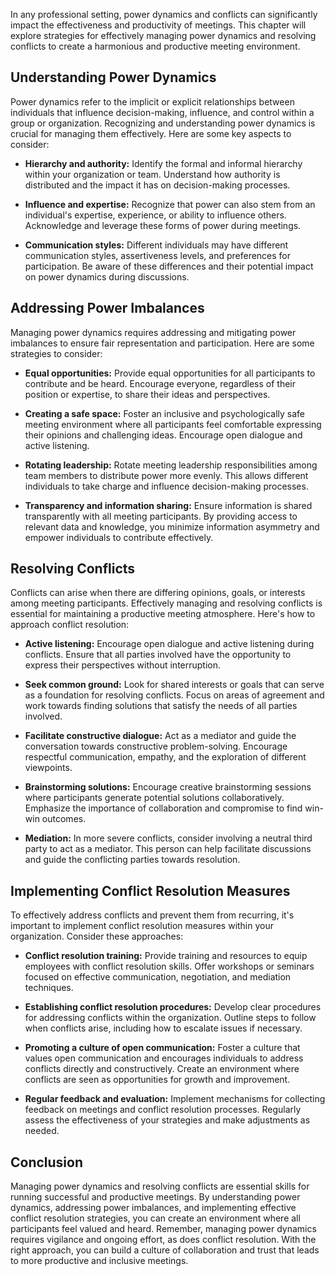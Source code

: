 
In any professional setting, power dynamics and conflicts can significantly impact the effectiveness and productivity of meetings. This chapter will explore strategies for effectively managing power dynamics and resolving conflicts to create a harmonious and productive meeting environment.

Understanding Power Dynamics
----------------------------

Power dynamics refer to the implicit or explicit relationships between individuals that influence decision-making, influence, and control within a group or organization. Recognizing and understanding power dynamics is crucial for managing them effectively. Here are some key aspects to consider:

* **Hierarchy and authority:** Identify the formal and informal hierarchy within your organization or team. Understand how authority is distributed and the impact it has on decision-making processes.

* **Influence and expertise:** Recognize that power can also stem from an individual's expertise, experience, or ability to influence others. Acknowledge and leverage these forms of power during meetings.

* **Communication styles:** Different individuals may have different communication styles, assertiveness levels, and preferences for participation. Be aware of these differences and their potential impact on power dynamics during discussions.

Addressing Power Imbalances
---------------------------

Managing power dynamics requires addressing and mitigating power imbalances to ensure fair representation and participation. Here are some strategies to consider:

* **Equal opportunities:** Provide equal opportunities for all participants to contribute and be heard. Encourage everyone, regardless of their position or expertise, to share their ideas and perspectives.

* **Creating a safe space:** Foster an inclusive and psychologically safe meeting environment where all participants feel comfortable expressing their opinions and challenging ideas. Encourage open dialogue and active listening.

* **Rotating leadership:** Rotate meeting leadership responsibilities among team members to distribute power more evenly. This allows different individuals to take charge and influence decision-making processes.

* **Transparency and information sharing:** Ensure information is shared transparently with all meeting participants. By providing access to relevant data and knowledge, you minimize information asymmetry and empower individuals to contribute effectively.

Resolving Conflicts
-------------------

Conflicts can arise when there are differing opinions, goals, or interests among meeting participants. Effectively managing and resolving conflicts is essential for maintaining a productive meeting atmosphere. Here's how to approach conflict resolution:

* **Active listening:** Encourage open dialogue and active listening during conflicts. Ensure that all parties involved have the opportunity to express their perspectives without interruption.

* **Seek common ground:** Look for shared interests or goals that can serve as a foundation for resolving conflicts. Focus on areas of agreement and work towards finding solutions that satisfy the needs of all parties involved.

* **Facilitate constructive dialogue:** Act as a mediator and guide the conversation towards constructive problem-solving. Encourage respectful communication, empathy, and the exploration of different viewpoints.

* **Brainstorming solutions:** Encourage creative brainstorming sessions where participants generate potential solutions collaboratively. Emphasize the importance of collaboration and compromise to find win-win outcomes.

* **Mediation:** In more severe conflicts, consider involving a neutral third party to act as a mediator. This person can help facilitate discussions and guide the conflicting parties towards resolution.

Implementing Conflict Resolution Measures
-----------------------------------------

To effectively address conflicts and prevent them from recurring, it's important to implement conflict resolution measures within your organization. Consider these approaches:

* **Conflict resolution training:** Provide training and resources to equip employees with conflict resolution skills. Offer workshops or seminars focused on effective communication, negotiation, and mediation techniques.

* **Establishing conflict resolution procedures:** Develop clear procedures for addressing conflicts within the organization. Outline steps to follow when conflicts arise, including how to escalate issues if necessary.

* **Promoting a culture of open communication:** Foster a culture that values open communication and encourages individuals to address conflicts directly and constructively. Create an environment where conflicts are seen as opportunities for growth and improvement.

* **Regular feedback and evaluation:** Implement mechanisms for collecting feedback on meetings and conflict resolution processes. Regularly assess the effectiveness of your strategies and make adjustments as needed.

Conclusion
----------

Managing power dynamics and resolving conflicts are essential skills for running successful and productive meetings. By understanding power dynamics, addressing power imbalances, and implementing effective conflict resolution strategies, you can create an environment where all participants feel valued and heard. Remember, managing power dynamics requires vigilance and ongoing effort, as does conflict resolution. With the right approach, you can build a culture of collaboration and trust that leads to more productive and inclusive meetings.
